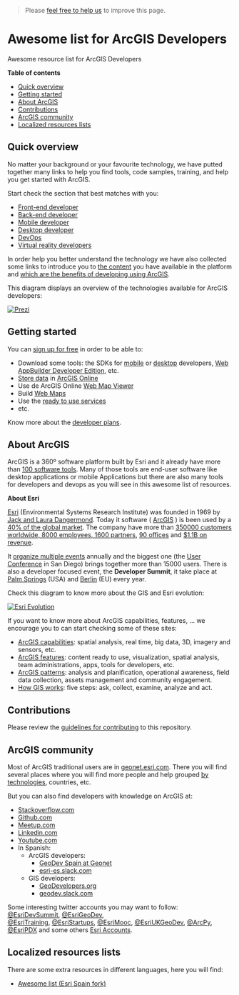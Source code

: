 > Please [feel free to help us](https://github.com/hhkaos/awesome-arcgis#contributions) to
improve this page.

# Awesome list for ArcGIS Developers
Awesome resource list for ArcGIS Developers

<!-- START doctoc generated TOC please keep comment here to allow auto update -->
<!-- DON'T EDIT THIS SECTION, INSTEAD RE-RUN doctoc TO UPDATE -->
**Table of contents**

- [Quick overview](#quick-overview)
- [Getting started](#getting-started)
- [About ArcGIS](#about-arcgis)
- [Contributions](#contributions)
- [ArcGIS community](#arcgis-community)
- [Localized resources lists](#localized-resources-lists)

<!-- END doctoc generated TOC please keep comment here to allow auto update -->

## Quick overview
No matter your background or your favourite technology, we have putted together many links to help you find tools, code samples, training, and help you get started with ArcGIS.

Start check the section that best matches with you:
* [Front-end developer](front-end/README.md)
* [Back-end developer](back-end/README.md)
* [Mobile developer](mobile/README.md)
* [Desktop developer](desktop/README.md)
* [DevOps](devops/README.md)
* [Virtual reality developers](vr/README.md)

In order help you better understand the technology we have also collected some links to introduce you to [the content](arcgis/content/README.md) you have available in the platform and [which are the benefits of developing using ArcGIS](arcgis/README.md).

This diagram displays an overview of the technologies available for ArcGIS developers:

[![Prezi](https://0701.static.prezi.com/preview/v2/5zt6hpkimmdhkmg4p6yk5cpeuh6jc3sachvcdoaizecfr3dnitcq_3_0.png?fallback_with_redirect=false)](https://prezi.com/plj9jjmhl4bv/arcgis-developers-tecnologies-resources/)

## Getting started
You can [sign up for free](https://developers.arcgis.com/sign-up/) in order to be able to:
* Download some tools: the SDKs for [mobile](mobile/README.md) or [desktop](desktop/README.md) developers, [Web AppBuilder Developer Edition](arcgis/products/web-appbuilder/README.md), etc.
* [Store data](arcgis/content/README.md) in [ArcGIS Online](arcgis/products/arcgis-online/README.md)
* Use de ArcGIS Online [Web Map Viewer](arcgis/products/web-map-viewer/README.md)
* Build [Web Maps](esri/open-vision/open-specifications/web-map/README.md)
* Use the [ready to use services](arcgis/products/arcgis-online/rest-apis/ready-to-use-services/README.md)
* etc.

Know more about the [developer plans](arcgis/developer-plan/README.md).

## About ArcGIS
ArcGIS is a 360º software platform built by Esri and it already have more than
[100 software tools](http://www.esri.com/products#alpha-list). Many of those tools are end-user software like desktop
applications or mobile Applications but there are also many tools for developers
and devops as you will see in this awesome list of resources.

**About Esri**

[Esri](https://en.wikipedia.org/wiki/Esri) (Environmental Systems Research Institute) was founded in 1969 by [Jack and Laura Dangermond](https://givingpledge.org/pdf/pledge-letters/Dangermond_Letter.pdf). Today it software ( [ArcGIS](https://en.wikipedia.org/wiki/ArcGIS) ) is been used by a [40% of the global market](https://apb.directionsmag.com/entry/esri-has-40-of-gis-marketshare/215188). The company have more than [350000 customers worldwide, 8000 employees, 1600 partners](http://www.esri.com/about-esri#who-we-are), [90 offices](http://www.esri.com/about-esri/contact#outsideUS) and [$1.1B on revenue](https://en.wikipedia.org/wiki/Esri).

It [organize multiple events](http://www.esri.com/events) annually and the biggest one (the [User Conference](http://www.esri.com/events/user-conference) in San Diego) brings together more than 15000 users. There is also a developer focused event, the **Developer Summit**, it take place at [Palm Springs](http://www.esri.com/events/devsummit) (USA) and [Berlin](http://www.esri.com/events/devsummit-europe) (EU) every year.

Check this diagram to know more about the GIS and Esri evolution:

[![Esri Evolution](https://docs.google.com/drawings/d/11UiTWB7L7kH9lQqSiKPrfJD1rD9_8irPUGMYtnLzoZ4/pub?w=1227&h=692)](https://docs.google.com/drawings/d/11UiTWB7L7kH9lQqSiKPrfJD1rD9_8irPUGMYtnLzoZ4/edit?usp=sharing)

If you want to know more about ArcGIS capabilities, features, ... we encourage you to can start checking some of these sites:
* [ArcGIS capabilities](http://www.esri.com/software/arcgis/capabilities): spatial analysis, real time, big data, 3D, imagery and sensors, etc.
* [ArcGIS features](http://www.arcgis.com/features/features.html): content ready to use, visualization, spatial analysis, team administrations, apps, tools for developers, etc.
* [ArcGIS patterns](http://www.esri.com/software/arcgis/patterns): analysis and planification, operational awareness, field data collection, assets management and community engagement.
* [How GIS works](http://www.esri.com/what-is-gis/howgisworks): five steps: ask, collect, examine, analyze and act.

## Contributions
Please review the [guidelines for contributing](CONTRIBUTING.md) to this repository.

## ArcGIS community

Most of ArcGIS traditional users are in [geonet.esri.com](https://geonet.esri.com/people). There you will find several places where you will find more
people and help grouped [by technologies](https://geonet.esri.com/community/developers), countries, etc.

But you can also find developers with knowledge on ArcGIS at:
* [Stackoverflow.com](http://stackoverflow.com/tags/arcgis/topusers)
* [Github.com](https://github.com/orgs/Esri/people)
* [Meetup.com](https://www.meetup.com/topics/arcgis/global/)
* [Linkedin.com](https://www.linkedin.com/topic/arcgis)
* [Youtube.com](https://www.youtube.com/results?search_query=arcgis)
* In Spanish:
  * ArcGIS developers:
    * [GeoDev Spain at Geonet](https://geonet.esri.com/groups/geodev-spain)
    * [esri-es.slack.com](esri-es.slack.com)
  * GIS developers:
    * [GeoDevelopers.org](http://geodevelopers.org/community/)
    * [geodev.slack.com](http://geodev.slack.com)

Some interesting twitter accounts you may want to follow:
[@EsriDevSummit](https://twitter.com/EsriDevSummit),
[@EsriGeoDev](https://twitter.com/EsriGeoDev),  
[@EsriTraining](https://twitter.com/EsriTraining),
[@EsriStartups](https://twitter.com/EsriStartups),
[@EsriMooc](https://twitter.com/esrimooc),
[@EsriUKGeoDev](https://twitter.com/EsriUKGeoDev),
[@ArcPy](https://twitter.com/arcpy), [@EsriPDX](https://twitter.com/esripdx)
and some others [Esri Accounts](https://twitter.com/EsriGeoDev/lists/esri-accounts/members).

## Localized resources lists
There are some extra resources in different languages, here you will find:
* [Awesome list (Esri Spain fork)](https://github.com/esri-es/awesome-arcgis)
